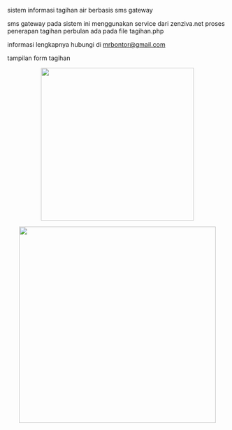 sistem informasi tagihan air berbasis sms gateway

sms gateway pada sistem ini menggunakan service dari zenziva.net
proses penerapan tagihan perbulan ada pada file tagihan.php

informasi lengkapnya hubungi di mrbontor@gmail.com

tampilan form tagihan

<p align="center">
  <img src="https://user-images.githubusercontent.com/8353015/27305739-1eb76bb8-556d-11e7-9b27-e9092f979da2.png" width="350"/>
  
</p>
<p align="center">
<img src="https://user-images.githubusercontent.com/8353015/27305909-cafecb6e-556d-11e7-8d4b-20347a523180.png" width="450"/>
</p>
